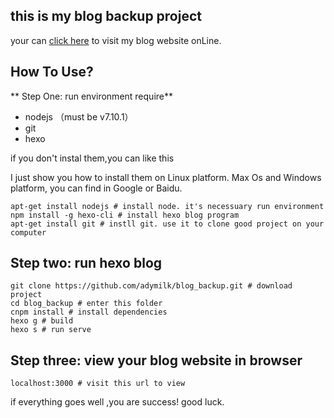 ## this is my blog backup project

your can [click here](https://blog.adymilk.cn) to visit my blog website onLine.

## How To Use?

** Step One: run environment require**
- nodejs （must be v7.10.1）
- git
- hexo

if you don't instal them,you can like this

I just show you how to install them on Linux platform. Max Os and Windows platform, you can find in Google or Baidu.

```
apt-get install nodejs # install node. it's necessuary run environment
npm install -g hexo-cli # install hexo blog program
apt-get install git # instll git. use it to clone good project on your computer
```


## Step two: run hexo blog

```
git clone https://github.com/adymilk/blog_backup.git # download project
cd blog_backup # enter this folder
cnpm install # install dependencies
hexo g # build
hexo s # run serve
```

## Step three: view your blog website in browser

```
localhost:3000 # visit this url to view
```

if everything goes well ,you are success! good luck.


